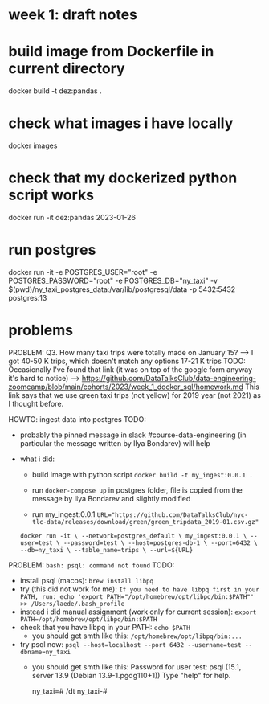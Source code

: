 # week 1: draft notes

# build image from Dockerfile in current directory
docker build -t dez:pandas .

# check what images i have locally
docker images

# check that my dockerized python script works
docker run -it dez:pandas 2023-01-26

# run postgres
docker run -it   -e POSTGRES_USER="root"   -e POSTGRES_PASSWORD="root"   -e POSTGRES_DB="ny_taxi"   -v $(pwd)/ny_taxi_postgres_data:/var/lib/postgresql/data   -p 5432:5432   postgres:13

# problems
PROBLEM: Q3. How many taxi trips were totally made on January 15? --> I got 40-50 K trips, which doesn't match any options 17-21 K trips
TODO: Occasionally I've found that link (it was on top of the google form anyway it's hard to notice) --> https://github.com/DataTalksClub/data-engineering-zoomcamp/blob/main/cohorts/2023/week_1_docker_sql/homework.md
This link says that we use green taxi trips (not yellow) for 2019 year (not 2021) as I thought before.

HOWTO: ingest data into postgres
TODO: 
- probably the pinned message in slack #course-data-engineering (in particular the message written by Ilya Bondarev) will help
- what i did:
  - build image with python script
  `docker build -t my_ingest:0.0.1 .`

  - run `docker-compose up` in postgres folder, file is copied from the message by Ilya Bondarev and slightly modified
  - run my_ingest:0.0.1
  `URL="https://github.com/DataTalksClub/nyc-tlc-data/releases/download/green/green_tripdata_2019-01.csv.gz"`

  `docker run -it \
    --network=postgres_default \
    my_ingest:0.0.1 \
      --user=test \
      --password=test \
      --host=postgres-db-1 \
      --port=6432 \
      --db=ny_taxi \
      --table_name=trips \
      --url=${URL}`

PROBLEM: `bash: psql: command not found`
TODO:
- install psql (macos): `brew install libpq`
- try (this did not work for me): `If you need to have libpq first in your PATH, run:
  echo 'export PATH="/opt/homebrew/opt/libpq/bin:$PATH"' >> /Users/laede/.bash_profile`
- instead i did manual assignment (work only for current session): `export PATH=/opt/homebrew/opt/libpq/bin:$PATH`
- check that you have libpq in your PATH: `echo $PATH`
  - you should get smth like this: `/opt/homebrew/opt/libpq/bin:...`
- try psql now: `psql --host=localhost --port 6432 --username=test --dbname=ny_taxi`
  - you should get smth like this:
    Password for user test:
    psql (15.1, server 13.9 (Debian 13.9-1.pgdg110+1))
    Type "help" for help. 
    
    ny_taxi=# /dt 
    ny_taxi-#
